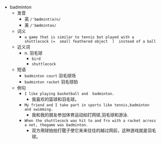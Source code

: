 - badminton
  - 发音
    - 英 `/'bædmɪnt(ə)n/`
    - 美 `/'bædmɪntən/`
  - 词义
    - `a game that is similar to tennis but played with a  shuttlecock (=  small feathered object  )  instead of a ball`
  - 近义词
    - n. 羽毛球
      - `bird`
      - `shuttlecock`
  - 短语
    - `badminton court` 羽毛球场 
    - `badminton racket` 羽毛球拍 
  - 例句
    - `I like playing basketball and  badminton.`
      - 我喜欢的篮球和羽毛球。
    - `My friend and I take part in sports like tennis,badminton and swimming.`
      -  我和我的朋友参加体育运动如打网球,羽毛球和游泳.
    - `When the shuttlecock was hit to and fro with a racket across a net, thegame was badminton.`
      - 双方用球拍拍打毽子使它来来往往的越过网前，这种游戏就是羽毛球。

